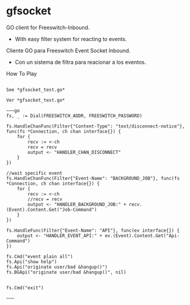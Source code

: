 gfsocket
========

GO client for Freeswitch-Inbound.
 - With easy filter system for reacting to events.

Cliente GO para Freeswitch Event Socket Inbound.
 - Con un sistema de filtra para reacionar a los eventos.

How To Play
~~~~~~~~~~~

See *gfsocket_test.go*

Ver *gfsocket_test.go*

~~~go
fs, _ := Dial(FREESWITCH_ADDR, FREESWITCH_PASSWORD)

fs.HandleChanFunc(Filter{"Content-Type": "text/disconnect-notice"}, func(fs *Connection, ch chan interface{}) {
	for {
		recv := <-ch
		recv = recv
		output <- "HANDLER_CHAN_DISCONNECT"
	}
})

//wait specific event
fs.HandleChanFunc(Filter{"Event-Name": "BACKGROUND_JOB"}, func(fs *Connection, ch chan interface{}) {
	for {
		recv := <-ch
		//recv = recv
		output <- "HANDLER_BACKGROUND_JOB:" + recv.(Event).Content.Get("Job-Command")
	}
})

fs.HandleFunc(Filter{"Event-Name": "API"}, func(ev interface{}) {
	output <- "HANDLER_EVENT_API:" + ev.(Event).Content.Get("Api-Command")
})

fs.Cmd("event plain all")
fs.Api("show help")
fs.Api("originate user/bad &hangup()")
fs.BGApi("originate user/bad &hangup()", nil)


fs.Cmd("exit")

~~~